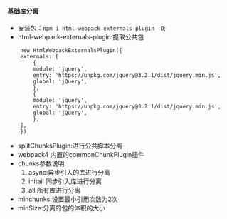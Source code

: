 #### 基础库分离
- 安装包：`npm i html-webpack-externals-plugin -D`;
- html-webpack-externals-plugin:提取公共包
```
    new HtmlWebpackExternalsPlugin({
    externals: [
        {
        module: 'jquery',
        entry: 'https://unpkg.com/jquery@3.2.1/dist/jquery.min.js',
        global: 'jQuery',
        },
        {
        module: 'jquery',
        entry: 'https://unpkg.com/jquery@3.2.1/dist/jquery.min.js',
        global: 'jQuery',
        },
    ],
    })
```
- splitChunksPlugin:进行公共脚本分离
- webpack4 内置的commonChunkPlugin插件
- chunks参数说明:
  1. async:异步引入的库进行分离
  2. initail 同步引入库进行分离
  3. all 所有库进行分离
- minchunks:设置最小引用次数为2次
- minSize:分离的包的体积的大小